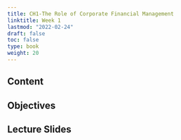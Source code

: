 ```yaml
---
title: CH1-The Role of Corporate Financial Management
linktitle: Week 1
lastmod: "2022-02-24"
draft: false  
toc: false  
type: book  
weight: 20
---
```


## Content

## Objectives

## Lecture Slides
